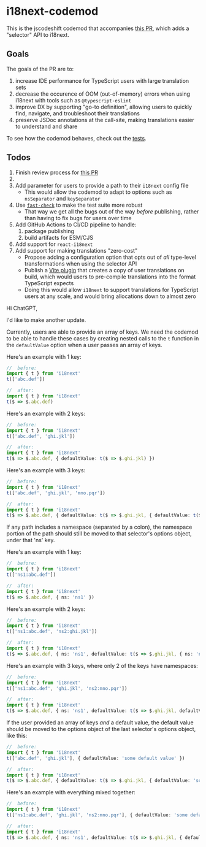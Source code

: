 # i18next-codemod

This is the jscodeshift codemod that accompanies [this PR](https://github.com/i18next/i18next/pull/2322), which adds a "selector" API to i18next.

## Goals

The goals of the PR are to:

1. increase IDE performance for TypeScript users with large translation sets
2. decrease the occurence of OOM (out-of-memory) errors when using i18next with tools such as `@typescript-eslint`
3. improve DX by supporting "go-to definition", allowing users to quickly find, navigate, and troubleshoot their translations
4. preserve JSDoc annotations at the call-site, making translations easier to understand and share

To see how the codemod behaves, check out the [tests](https://github.com/ahrjarrett/i18next-codemod/blob/main/packages/i18next-codemod/test/transform.test.ts).

## Todos

1. Finish review process for [this PR](https://github.com/i18next/i18next/pull/2322)
2. 
3. Add parameter for users to provide a path to their `i18next` config file
   - This would allow the codemod to adapt to options such as `nsSeparator` and `keySeparator`
4. Use [`fast-check`](https://github.com/dubzzz/fast-check) to make the test suite more robust
   - That way we get all the bugs out of the way _before_ publishing, rather than having to fix bugs for users over time
5. Add GitHub Actions to CI/CD pipeline to handle:
   1. package publishing 
   2. build artifacts for ESM/CJS
6. Add support for `react-i18next`
7. Add support for making translations "zero-cost"
   - Propose adding a configuration option that opts out of _all_ type-level transformations when using the selector API
   - Publish a [Vite plugin](https://vite.dev/guide/api-plugin) that creates a copy of user translations on build, which
    would users to pre-compile translations into the format TypeScript expects
   - Doing this would allow `i18next` to support translations for TypeScript users at any scale, and would bring allocations
    down to almost zero


Hi ChatGPT,

I'd like to make another update.

Currently, users are able to provide an array of keys. We need the codemod to be able to handle these cases by creating nested calls to the `t` function in the `defaultValue` option when a user passes an array of keys.

Here's an example with 1 key:

```typescript
//  before:
import { t } from 'i18next'
t(['abc.def'])

//  after:
import { t } from 'i18next'
t($ => $.abc.def)
```

Here's an example with 2 keys:

```typescript
//  before:
import { t } from 'i18next'
t(['abc.def', 'ghi.jkl'])

//  after:
import { t } from 'i18next'
t($ => $.abc.def, { defaultValue: t($ => $.ghi.jkl) })
```

Here's an example with 3 keys:

```typescript
//  before:
import { t } from 'i18next'
t(['abc.def', 'ghi.jkl', 'mno.pqr'])

//  after:
import { t } from 'i18next'
t($ => $.abc.def, { defaultValue: t($ => $.ghi.jkl, { defaultValue: t($ => $.mno.pqr) }) })
```

If any path includes a namespace (separated by a colon), the namespace portion of the path should still be moved to that selector's options object, under that 'ns' key.

Here's an example with 1 key:

```typescript
//  before:
import { t } from 'i18next'
t(['ns1:abc.def'])

//  after:
import { t } from 'i18next'
t($ => $.abc.def, { ns: 'ns1' })
```

Here's an example with 2 keys:

```typescript
//  before:
import { t } from 'i18next'
t(['ns1:abc.def', 'ns2:ghi.jkl'])

//  after:
import { t } from 'i18next'
t($ => $.abc.def, { ns: 'ns1', defaultValue: t($ => $.ghi.jkl, { ns: 'ns2' }) })
```

Here's an example with 3 keys, where only 2 of the keys have namespaces:

```typescript
//  before:
import { t } from 'i18next'
t(['ns1:abc.def', 'ghi.jkl', 'ns2:mno.pqr'])

//  after:
import { t } from 'i18next'
t($ => $.abc.def, { ns: 'ns1', defaultValue: t($ => $.ghi.jkl, defaultValue: t($ => $.mno.pqr, { ns: 'ns2' })) })
```

If the user provided an array of keys _and_ a default value, the default value should be moved to the options object of the last selector's options object, like this:

```typescript
//  before:
import { t } from 'i18next'
t(['abc.def', 'ghi.jkl'], { defaultValue: 'some default value' })

//  after:
import { t } from 'i18next'
t($ => $.abc.def, { defaultValue: t($ => $.ghi.jkl, { defaultValue: 'some default value' }) })
```

Here's an example with everything mixed together:

```typescript
//  before:
import { t } from 'i18next'
t(['ns1:abc.def', 'ghi.jkl', 'ns2:mno.pqr'], { defaultValue: 'some default value' })

//  after:
import { t } from 'i18next'
t($ => $.abc.def, { ns: 'ns1', defaultValue: t($ => $.ghi.jkl, { defaultValue: t($ => $.mno.pqr, { ns: 'ns2', defaultValue: 'some default value' }) }) })
```
